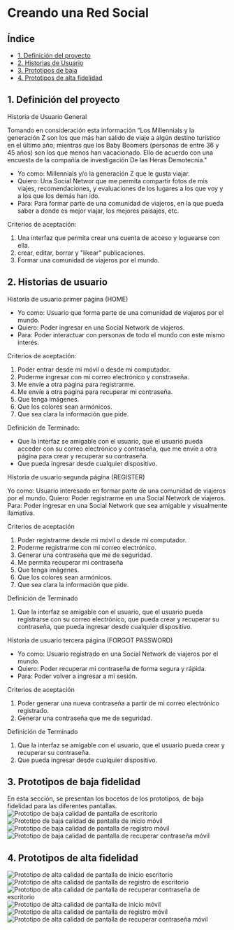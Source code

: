# Creando una Red Social

## Índice

* [1. Definición del proyecto](#1-definicion-del-proyecto)
* [2. Historias de Usuario](#2-historias-de-usuario)
* [3. Prototipos de baja](#3-prototipos-de-baja-fidelidad)
* [4. Prototipos de alta fidelidad](#4-prototipos-alta-fidelidad)

## 1. Definición del proyecto

Historia de Usuario General

Tomando en consideración esta información “Los Millennials y la generación Z son los 
que más han salido de viaje a algún destino turístico en el último año; mientras que los
Baby Boomers (personas de entre 36 y 45 años) son los que menos han vacacionado. 
Ello de acuerdo con una encuesta de la compañía de investigación De las Heras 
Demotecnia."

- Yo como: Millennials y/o la generación Z que le gusta viajar.
- Quiero: Una Social Networ que me permita compartir fotos de mis viajes, 
recomendaciones, y evaluaciones de los lugares a los que voy y a los que los demás 
han ido. 
- Para: Para formar parte de una comunidad de viajeros, en la que pueda saber a donde 
es mejor viajar, los mejores paisajes, etc.

Criterios de aceptación:
1. Una interfaz que permita crear una cuenta de acceso y loguearse con ella.
2. crear, editar, borrar y "likear" publicaciones.
3. Formar una comunidad de viajeros por el mundo.


## 2. Historias de usuario

Historia de usuario primer página (HOME)

- Yo como: Usuario que forma parte de una comunidad de viajeros por el 
mundo.
- Quiero: Poder ingresar en una Social Network de viajeros.
- Para: Poder interactuar con personas de todo el mundo con este mismo interés.

Criterios de aceptación:
1. Poder entrar desde mi móvil o desde mi computador.
2. Poderme ingresar con mi correo electrónico y constraseña.
3. Me envíe a otra pagina para registrarme.
4. Me envíe a otra pagina para recuperar mi contraseña.
6. Que tenga imágenes.
7. Que los colores sean armónicos.
8. Que sea clara la información que pide.

Definición de Terminado:
- Que la interfaz se amigable con el usuario, que el usuario pueda acceder con su 
correo electrónico y contraseña, que me envíe a otra página para crear y recuperar su contraseña.
- Que pueda ingresar desde cualquier dispositivo.

Historia de usuario segunda página (REGISTER)

Yo como: Usuario interesado en formar parte de una comunidad de viajeros por el 
mundo.
Quiero: Poder registrarme en una Social Network de viajeros.
Para: Poder ingresar en una Social Network que sea amigable y visualmente llamativa.

Criterios de aceptación 
1. Poder registrarme desde mi móvil o desde mi computador.
2. Poderme registrarme con mi correo electrónico.
3. Generar una contraseña que me de seguridad.
4. Me permita recuperar mi contraseña
5. Que tenga imágenes.
6. Que los colores sean armónicos.
7. Que sea clara la información que pide.

Definición de Terminado
1. Que la interfaz se amigable con el usuario, que el usuario pueda registrarse con su 
correo electrónico, que pueda crear y recuperar su contraseña, que pueda ingresar 
desde cualquier dispositivo.

Historia de usuario tercera página (FORGOT PASSWORD)

- Yo como: Usuario registrado en una Social Network de viajeros por el mundo.
- Quiero: Poder recuperar mi contraseña de forma segura y rápida.
- Para: Poder volver a ingresar a mi sesión.

Criterios de aceptación 
1. Poder generar una nueva contraseña a partir de mi correo electrónico registrado.
2. Generar una contraseña que me de seguridad.

Definición de Terminado
1. Que la interfaz se amigable con el usuario, que el usuario pueda crear y recuperar su contraseña.
2. Que pueda ingresar desde cualquier dispositivo.

## 3. Prototipos de baja fidelidad

En esta sección, se presentan los bocetos de los prototipos, de baja fidelidad para las diferentes pantallas.
![Prototipo de baja calidad de pantalla de escritorio](./src/assets/PB.Desktop.jpg)
![Prototipo de baja calidad de pantalla de inicio móvil](./src/assets/PB.HOME.jpg)
![Prototipo de baja calidad de pantalla de registro móvil](./src/assets/PB.Register.jpg)
![Prototipo de baja calidad de pantalla de recuperar contraseña móvil](./src/assets/PB.Forgot.jpg)

## 4. Prototipos de alta fidelidad


![Prototipo de alta calidad de pantalla de inicio escritorio](./src/assets/PA.HomeDesktop.png)
![Prototipo de alta calidad de pantalla de registro de escritorio](./src/assets/PA.RegisterDesktop.png)
![Prototipo de alta calidad de pantalla de recuperar contraseña de escritorio](./src/assets/PA.ForgotDesktop.jpg)
![Prototipo de alta calidad de pantalla de inicio móvil](./src/assets/PA.HomeMobile.png)
![Prototipo de alta calidad de pantalla de registro móvil](./src/assets/PA.RegisterMobile.png)
![Prototipo de alta calidad de pantalla de recuperar contraseña móvil](./src/assets/PA.ForgotMobile.jpg)

